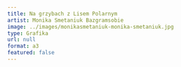 ```yaml
---
title: Na grzybach z Lisem Polarnym
artist: Monika Smetaniuk Bazgramsobie
image: ../images/monikasmetaniuk-monika-smetaniuk.jpg
type: Grafika
url: null
format: a3
featured: false
---
```

